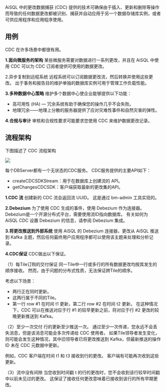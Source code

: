 AiSQL 中的更改数据捕获 (CDC) 提供的技术可确保由于插入、更新和删除等操作而导致的任何数据更改都被识别、捕获并自动应用于另一个数据存储库实例，或者可供应用程序和应用程序使用。

## **用例**

CDC 在许多场景中都很有用。

**1.面向微服务的架构**
某些微服务需要对数据进行一系列更改，并且在 AiSQL 中使用 CDC 可以为 CDC 订阅者提供可使用的数据更改。

2.异步复制到远程系统
远程系统可以订阅数据更改流，然后转换并使用这些更改。 出于事务和报告目的维护单独的数据库实例可用于管理工作负载性能。

**3.多种数据中心策略**
维护多个数据中心使企业能够提供以下功能：

* 高可用性 (HA) — 冗余系统有助于确保您的操作几乎不会失败。
* 地理冗余——地理上分散的服务器提供了应对灾难性事件和自然灾害的弹性。

**4.合规与审计**
审核和合规性要求可能要求您使用 CDC 来维护数据更改记录。

## **流程架构**



下图描述了 CDC 流程架构

![](media/chapter9/34.png)

每个DBServer都有一个无状态的CDC服务。 CDC服务提供的主要API如下：

* createCDCSDKStream：用于在数据库上创建流的 API。
* getChangesCDCSDK：客户端获取最新的更改集的API。

**1.CDC 流**
创建新的 CDC 流会返回流 UUID。 这是通过 bm-admin 工具实现的。

**2.Debezium**
为了使用 CDC 生成的事件，使用 Debezium 作为连接器。 Debezium是一个开源分布式平台，需要使用流ID指向数据库。 有关如何为 AiSQL CDC 设置 Debezium 的信息，请参阅 Debezium 集成。

**3.将更改推送到外部系统**
使用 AiSQL 的 Debezium 连接器，更改从 AiSQL 推送到 Kafka 主题，然后任何最终用户应用程序都可以使用该主题来处理和分析记录。

**4.CDC保证**
CDC做出以下保证。

（1）每Tile订购的交付保证
同一Tile中一行或多行的所有数据更改均按其发生的顺序接收。 然而，由于问题的分布式性质，无法保证跨Tile的顺序。

考虑以下场景：

* 两行正在同时更新。
* 这两行属于不同的Tile。
* 第一行 row #1 在时间 t1 更新，第二行 row #2 在时间 t2 更新。
  在这种情况下，CDC 可以在推送对应于行 #1 的较早更新之前，将对应于行 #2 更改的较晚更新推送到 Kafka。

（2）至少一次交付
行的更新至少推送一次。 通过至少一次传递，您永远不会丢失消息，但是该消息可能会多次传递给 CDC 使用者。 如果Tile领导者发生变化，则可能会发生这种情况，其中旧领导者已将更改推送到 Kafka，但最新推送的操作 ID 未在 CDC 元数据中更新。

例如，CDC 客户端在时间 t1 和 t3 接收到行的更改。 客户端有可能再次收到这些更新。

（3）流中没有间隙
当您收到时间戳 t 的行的更改时，您不会收到该行较早时间戳中以前未见过的更改。 这保证了接收任何更改意味着已接收到该行的所有早期更改。